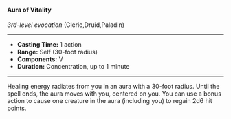 #### Aura of Vitality
*3rd-level evocation* (Cleric,Druid,Paladin)
___
- **Casting Time:** 1 action
- **Range:** Self (30-foot radius)
- **Components:** V
- **Duration:** Concentration, up to 1 minute
---
Healing energy radiates from you in an aura with a 30-foot radius. Until the spell ends, the aura moves with you, centered on you. You can use a bonus action to cause one creature in the aura (including you) to regain 2d6 hit points.